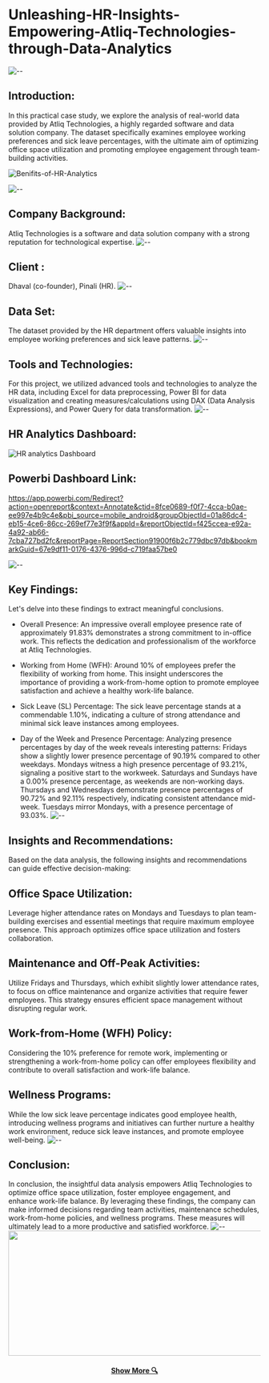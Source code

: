 # Unleashing-HR-Insights-Empowering-Atliq-Technologies-through-Data-Analytics
![--](https://raw.githubusercontent.com/andreasbm/readme/master/assets/lines/rainbow.png)
## Introduction:
In this practical case study, we explore the analysis of real-world data provided by Atliq Technologies, a highly regarded software and data solution company. The dataset specifically examines employee working preferences and sick leave percentages, with the ultimate aim of optimizing office space utilization and promoting employee engagement through team-building activities.

![Benifits-of-HR-Analytics](https://github.com/thejagadeesh/Unleashing-HR-Insights-Empowering-Atliq-Technologies-through-DataAnalytics/assets/114074976/10b2d97e-c8dc-48c6-be9a-7bfa1fb5a473)

![--](https://raw.githubusercontent.com/andreasbm/readme/master/assets/lines/rainbow.png)
## Company Background: 

Atliq Technologies is a  software and data solution company with a strong reputation for technological expertise.
![--](https://raw.githubusercontent.com/andreasbm/readme/master/assets/lines/rainbow.png)
## Client : 
Dhaval (co-founder), Pinali (HR).
![--](https://raw.githubusercontent.com/andreasbm/readme/master/assets/lines/rainbow.png)
## Data Set: 
The dataset provided by the HR department offers valuable insights into employee working preferences and sick leave patterns.
![--](https://raw.githubusercontent.com/andreasbm/readme/master/assets/lines/rainbow.png)
## Tools and Technologies: 
For this project, we utilized advanced tools and technologies to analyze the HR data, including Excel for data preprocessing, Power BI for data visualization and creating measures/calculations using DAX (Data Analysis Expressions), and Power Query for data transformation.
![--](https://raw.githubusercontent.com/andreasbm/readme/master/assets/lines/rainbow.png)
## HR Analytics Dashboard:
![HR analytics Dashboard](https://github.com/thejagadeesh/Unleashing-HR-Insights-Empowering-Atliq-Technologies-through-DataAnalytics/assets/114074976/10f2ee26-2df0-4441-b10c-d524e0fcb368)

## Powerbi Dashboard Link: 
https://app.powerbi.com/Redirect?action=openreport&context=Annotate&ctid=8fce0689-f0f7-4cca-b0ae-ee997e4b9c4e&pbi_source=mobile_android&groupObjectId=01a86dc4-eb15-4ce6-86cc-269ef77e3f9f&appId=&reportObjectId=f425ccea-e92a-4a92-ab66-7cba727bd2fc&reportPage=ReportSection91900f6b2c779dbc97db&bookmarkGuid=67e9df11-0176-4376-996d-c719faa57be0


![--](https://raw.githubusercontent.com/andreasbm/readme/master/assets/lines/rainbow.png)
## Key Findings: 
Let's delve into these findings to extract meaningful conclusions. 

* Overall Presence: An impressive overall employee presence rate of approximately 91.83% demonstrates a strong commitment to in-office work. This reflects the dedication and professionalism of the workforce at Atliq Technologies.

* Working from Home (WFH): Around 10% of employees prefer the flexibility of working from home. This insight underscores the importance of providing a work-from-home option to promote employee satisfaction and achieve a healthy work-life balance. 

*  Sick Leave (SL) Percentage: The sick leave percentage stands at a commendable 1.10%, indicating a culture of strong attendance and minimal sick leave instances among employees. 

*  Day of the Week and Presence Percentage: Analyzing presence percentages by day of the week reveals interesting patterns: Fridays show a slightly lower presence percentage of 90.19% compared to other weekdays. Mondays witness a high presence percentage of 93.21%, signaling a positive start to the workweek. Saturdays and Sundays have a 0.00% presence percentage, as weekends are non-working days. Thursdays and Wednesdays demonstrate presence percentages of 90.72% and 92.11% respectively, indicating consistent attendance mid-week. Tuesdays mirror Mondays, with a presence percentage of 93.03%. 
![--](https://raw.githubusercontent.com/andreasbm/readme/master/assets/lines/rainbow.png)
## Insights and Recommendations: 
Based on the data analysis, the following insights and recommendations can guide effective decision-making: 

## Office Space Utilization: 
Leverage higher attendance rates on Mondays and Tuesdays to plan team-building exercises and essential meetings that require maximum employee presence. This approach optimizes office space utilization and fosters collaboration. 

## Maintenance and Off-Peak Activities: 
Utilize Fridays and Thursdays, which exhibit slightly lower attendance rates, to focus on office maintenance and organize activities that require fewer employees. This strategy ensures efficient space management without disrupting regular work. 

## Work-from-Home (WFH) Policy: 
Considering the 10% preference for remote work, implementing or strengthening a work-from-home policy can offer employees flexibility and contribute to overall satisfaction and work-life balance. 

## Wellness Programs: 
While the low sick leave percentage indicates good employee health, introducing wellness programs and initiatives can further nurture a healthy work environment, reduce sick leave instances, and promote employee well-being. 
![--](https://raw.githubusercontent.com/andreasbm/readme/master/assets/lines/rainbow.png)
## Conclusion: 
In conclusion, the insightful data analysis empowers Atliq Technologies to optimize office space utilization, foster employee engagement, and enhance work-life balance. By leveraging these findings, the company can make informed decisions regarding team activities, maintenance schedules, work-from-home policies, and wellness programs. These measures will ultimately lead to a more productive and satisfied workforce.
![--](https://raw.githubusercontent.com/andreasbm/readme/master/assets/lines/rainbow.png)
<img src="https://raw.githubusercontent.com/BEPb/BEPb/194bc176c0b3f2ef01a883ff206499b86c5ce72f/assets/Bottom_down.svg" width="4000" height="250" />

<h4 align="center">
<h4 align="center">
  <a href="https://sites.google.com/view/jagadeeshr" title="Portfolio"> Show More 🔍</a>
</h4>
